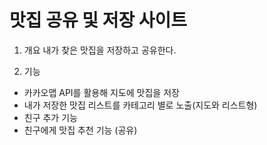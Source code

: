 # 맛집 공유 및 저장 사이트

1. 개요 
내가 찾은 맛집을 저장하고 공유한다.

2. 기능 
 - 카카오맵 API를 활용해 지도에 맛집을 저장
 - 내가 저장한 맛집 리스트를 카테고리 별로 노출(지도와 리스트형)
 - 친구 추가 기능 
 - 친구에게 맛집 추천 기능 (공유)
